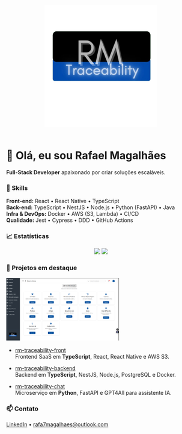 <!-- Banner Section -->
<p align="center">
  <!-- Logo + Tagline -->  
  <img src="https://raw.githubusercontent.com/rafa17magalhaes/rafa17magalhaes/main/logo-tagline.png" alt="RM Traceability - SaaS • DDD • IA • QR Code" width="300" />
  <br/><br/>
</p>

# 👋 Olá, eu sou Rafael Magalhães  
**Full-Stack Developer** apaixonado por criar soluções escaláveis.

### 🚀 Skills  
**Front-end:** React • React Native • TypeScript  
**Back-end:** TypeScript • NestJS • Node.js • Python (FastAPI) • Java  
**Infra & DevOps:** Docker • AWS (S3, Lambda) • CI/CD  
**Qualidade:** Jest • Cypress • DDD • GitHub Actions

### 📈 Estatísticas  
<p align="center">
  <img src="https://github-readme-stats.vercel.app/api?username=rafa17magalhaes&show_icons=true&theme=dark" />
  <img src="https://github-readme-stats.vercel.app/api/top-langs/?username=rafa17magalhaes&layout=compact&theme=dark" />
</p>

### 📂 Projetos em destaque
<p>
  <!-- Dashboard Screenshot -->
  <img src="https://raw.githubusercontent.com/rafa17magalhaes/rafa17magalhaes/main/banner.png" alt="Painel de Serviços RM Traceability" width="300" />
</p>

- [rm-traceability-front](https://github.com/rafa17magalhaes/rm-traceability-front)  
  Frontend SaaS em **TypeScript**, React, React Native e AWS S3.

- [rm-traceability-backend](https://github.com/rafa17magalhaes/rm-traceability-backend)  
  Backend em **TypeScript**, NestJS, Node.js, PostgreSQL e Docker.

- [rm-traceability-chat](https://github.com/rafa17magalhaes/rm-traceability-chat)  
  Microserviço em **Python**, FastAPI e GPT4All para assistente IA.

### 📫 Contato  
[LinkedIn](https://www.linkedin.com/in/rafael-magalhães-844759216) • rafa7magalhaes@outlook.com

